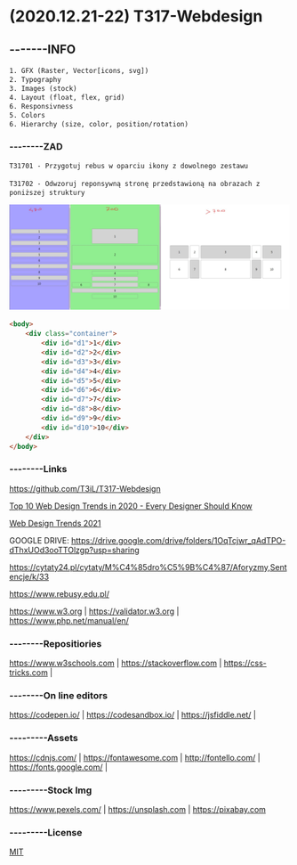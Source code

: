 # (2020.12.21-22) T317-Webdesign

## -------INFO
```
1. GFX (Raster, Vector[icons, svg])
2. Typography
3. Images (stock)
4. Layout (float, flex, grid)
6. Responsivness
5. Colors
6. Hierarchy (size, color, position/rotation)
```

### --------ZAD

```
T31701 - Przygotuj rebus w oparciu ikony z dowolnego zestawu

T31702 - Odwzoruj reponsywną stronę przedstawioną na obrazach z poniższej struktury
```
![T31702-RWD-Grid.JPG](/T31702-RWD-Grid.JPG)
```html
<body>
    <div class="container">
        <div id="d1">1</div>
        <div id="d2">2</div>
        <div id="d3">3</div>
        <div id="d4">4</div>
        <div id="d5">5</div>
        <div id="d6">6</div>
        <div id="d7">7</div>
        <div id="d8">8</div>
        <div id="d9">9</div>
        <div id="d10">10</div>
    </div>
</body>
```

### --------Links


https://github.com/T3iL/T317-Webdesign

[Top 10 Web Design Trends in 2020 - Every Designer Should Know](https://youtu.be/T6Jcl-GqeBA)

[Web Design Trends 2021](https://youtu.be/gyGsPlt06bo)



GOOGLE DRIVE: 
https://drive.google.com/drive/folders/1OqTcjwr_qAdTPO-dThxUOd3ooTTOlzgp?usp=sharing

https://cytaty24.pl/cytaty/M%C4%85dro%C5%9B%C4%87/Aforyzmy,Sentencje/k/33

https://www.rebusy.edu.pl/

https://www.w3.org | https://validator.w3.org | https://www.php.net/manual/en/
### --------Repositiories
https://www.w3schools.com | https://stackoverflow.com | https://css-tricks.com |
### --------On line editors
https://codepen.io/ | https://codesandbox.io/ | https://jsfiddle.net/ |
### ---------Assets
https://cdnjs.com/ | https://fontawesome.com | http://fontello.com/ | https://fonts.google.com/ |
### ---------Stock Img
https://www.pexels.com/ | https://unsplash.com | https://pixabay.com
### ---------License
[MIT](https://choosealicense.com/licenses/mit/)
